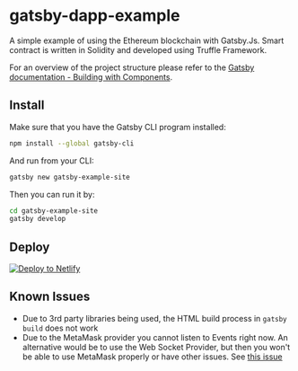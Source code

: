 # gatsby-dapp-example
A simple example of using the Ethereum blockchain with Gatsby.Js. Smart contract is written in Solidity and developed using Truffle Framework.

For an overview of the project structure please refer to the [Gatsby documentation - Building with Components](https://www.gatsbyjs.org/docs/building-with-components/).

## Install

Make sure that you have the Gatsby CLI program installed:
```sh
npm install --global gatsby-cli
```

And run from your CLI:
```sh
gatsby new gatsby-example-site
```

Then you can run it by:
```sh
cd gatsby-example-site
gatsby develop
```

## Deploy

[![Deploy to Netlify](https://www.netlify.com/img/deploy/button.svg)](https://app.netlify.com/start/deploy?repository=https://github.com/gatsbyjs/gatsby-dapp-example)

## Known Issues

* Due to 3rd party libraries being used, the HTML build process in `gatsby build` does not work 
* Due to the MetaMask provider you cannot listen to Events right now. An alternative would be to use the Web Socket Provider, but then you won't be able to use MetaMask properly or have other issues. See [this issue](https://github.com/MetaMask/metamask-extension/issues/3642)